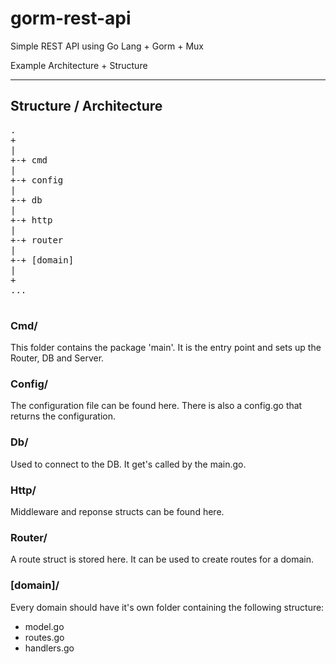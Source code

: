 # gorm-rest-api
Simple REST API using Go Lang + Gorm + Mux


Example Architecture + Structure

---

## Structure / Architecture

<pre>
.
+
|
+-+ cmd
|
+-+ config
|
+-+ db
|
+-+ http
|
+-+ router
|
+-+ [domain]
|
+
...

</pre>

### Cmd/
This folder contains the package 'main'. It is the entry point and sets up the Router, DB and Server.

### Config/
The configuration file can be found here. There is also a config.go that returns the configuration.

### Db/
Used to connect to the DB. It get's called by the main.go.

### Http/
Middleware and reponse structs can be found here.

### Router/
A route struct is stored here. It can be used to create routes for a domain.

### [domain]/
Every domain should have it's own folder containing the following structure:

- model.go
- routes.go
- handlers.go
